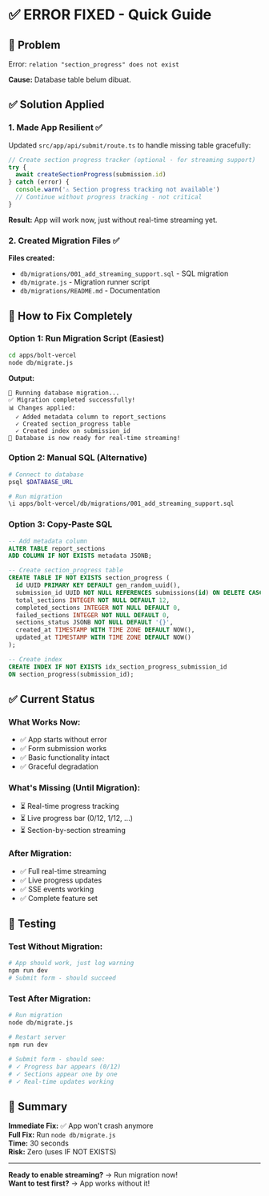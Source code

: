 ﻿# ✅ ERROR FIXED - Quick Guide

## 🎯 Problem

Error: `relation "section_progress" does not exist`

**Cause:** Database table belum dibuat.

## ✅ Solution Applied

### 1. Made App Resilient ✅

Updated `src/app/api/submit/route.ts` to handle missing table gracefully:

```typescript
// Create section progress tracker (optional - for streaming support)
try {
  await createSectionProgress(submission.id)
} catch (error) {
  console.warn('⚠️ Section progress tracking not available')
  // Continue without progress tracking - not critical
}
```

**Result:** App will work now, just without real-time streaming yet.

### 2. Created Migration Files ✅

**Files created:**

- `db/migrations/001_add_streaming_support.sql` - SQL migration
- `db/migrate.js` - Migration runner script
- `db/migrations/README.md` - Documentation

## 🚀 How to Fix Completely

### Option 1: Run Migration Script (Easiest)

```bash
cd apps/bolt-vercel
node db/migrate.js
```

**Output:**

```
🔄 Running database migration...
✅ Migration completed successfully!
📊 Changes applied:
  ✓ Added metadata column to report_sections
  ✓ Created section_progress table
  ✓ Created index on submission_id
🎉 Database is now ready for real-time streaming!
```

### Option 2: Manual SQL (Alternative)

```bash
# Connect to database
psql $DATABASE_URL

# Run migration
\i apps/bolt-vercel/db/migrations/001_add_streaming_support.sql
```

### Option 3: Copy-Paste SQL

```sql
-- Add metadata column
ALTER TABLE report_sections
ADD COLUMN IF NOT EXISTS metadata JSONB;

-- Create section_progress table
CREATE TABLE IF NOT EXISTS section_progress (
  id UUID PRIMARY KEY DEFAULT gen_random_uuid(),
  submission_id UUID NOT NULL REFERENCES submissions(id) ON DELETE CASCADE,
  total_sections INTEGER NOT NULL DEFAULT 12,
  completed_sections INTEGER NOT NULL DEFAULT 0,
  failed_sections INTEGER NOT NULL DEFAULT 0,
  sections_status JSONB NOT NULL DEFAULT '{}',
  created_at TIMESTAMP WITH TIME ZONE DEFAULT NOW(),
  updated_at TIMESTAMP WITH TIME ZONE DEFAULT NOW()
);

-- Create index
CREATE INDEX IF NOT EXISTS idx_section_progress_submission_id
ON section_progress(submission_id);
```

## ✅ Current Status

### What Works Now:

- ✅ App starts without error
- ✅ Form submission works
- ✅ Basic functionality intact
- ✅ Graceful degradation

### What's Missing (Until Migration):

- ⏳ Real-time progress tracking
- ⏳ Live progress bar (0/12, 1/12, ...)
- ⏳ Section-by-section streaming

### After Migration:

- ✅ Full real-time streaming
- ✅ Live progress updates
- ✅ SSE events working
- ✅ Complete feature set

## 🧪 Testing

### Test Without Migration:

```bash
# App should work, just log warning
npm run dev
# Submit form - should succeed
```

### Test After Migration:

```bash
# Run migration
node db/migrate.js

# Restart server
npm run dev

# Submit form - should see:
# ✓ Progress bar appears (0/12)
# ✓ Sections appear one by one
# ✓ Real-time updates working
```

## 📝 Summary

**Immediate Fix:** ✅ App won't crash anymore  
**Full Fix:** Run `node db/migrate.js`  
**Time:** 30 seconds  
**Risk:** Zero (uses IF NOT EXISTS)

---

**Ready to enable streaming?** → Run migration now!  
**Want to test first?** → App works without it!
